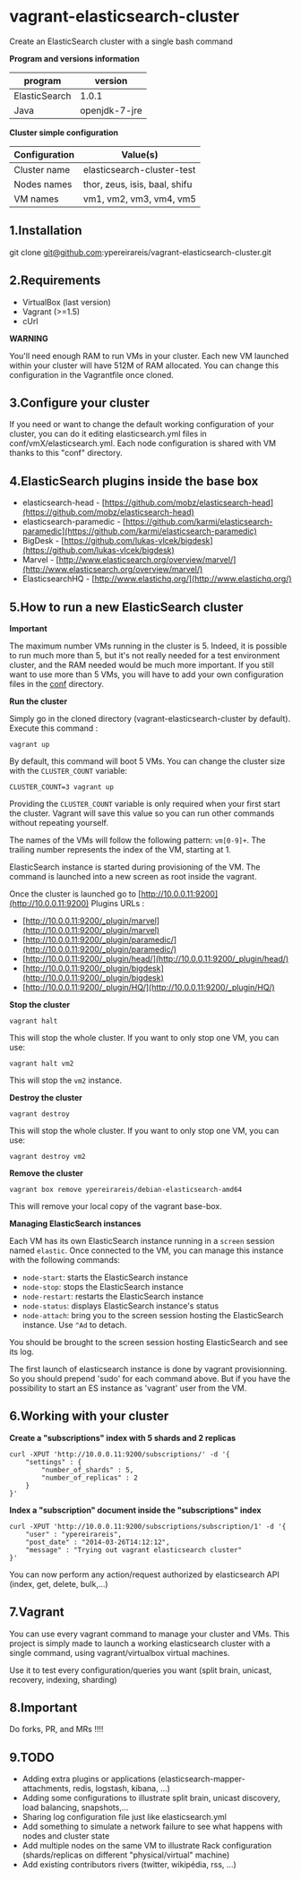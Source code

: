 vagrant-elasticsearch-cluster
=============================

Create an ElasticSearch cluster with a single bash command

**Program and versions information**

| program         | version       |
| --------------- | ------------- |
| ElasticSearch   | 1.0.1         |
| Java            | openjdk-7-jre |


**Cluster simple configuration**

| Configuration      |  Value(s)                                            |
| ------------------ | ---------------------------------------------------- |
| Cluster name       | elasticsearch-cluster-test                           |
| Nodes names        | thor, zeus, isis, baal, shifu                        |
| VM names           | vm1, vm2, vm3, vm4, vm5                              |


1.Installation
--

git clone git@github.com:ypereirareis/vagrant-elasticsearch-cluster.git

2.Requirements
--

* VirtualBox (last version)
* Vagrant (>=1.5)
* cUrl


**WARNING**

You'll need enough RAM to run VMs in your cluster.
Each new VM launched within your cluster will have 512M of RAM allocated.
You can change this configuration in the Vagrantfile once cloned.

3.Configure your cluster
--

If you need or want to change the default working configuration of your cluster,
you can do it editing elasticsearch.yml files in conf/vmX/elasticsearch.yml.
Each node configuration is shared with VM thanks to this "conf" directory.

4.ElasticSearch plugins inside the base box
--

* elasticsearch-head - [https://github.com/mobz/elasticsearch-head](https://github.com/mobz/elasticsearch-head)
* elasticsearch-paramedic - [https://github.com/karmi/elasticsearch-paramedic](https://github.com/karmi/elasticsearch-paramedic)
* BigDesk - [https://github.com/lukas-vlcek/bigdesk](https://github.com/lukas-vlcek/bigdesk)
* Marvel - [http://www.elasticsearch.org/overview/marvel/](http://www.elasticsearch.org/overview/marvel/)
* ElasticsearchHQ - [http://www.elastichq.org/](http://www.elastichq.org/)

5.How to run a new ElasticSearch cluster
--

**Important**

The maximum number VMs running in the cluster is 5.
Indeed, it is possible to run much more than 5, but it's not really needed for a test environment cluster,
and the RAM needed would be much more important.
If you still want to use more than 5 VMs, you will have to add your own configuration files in the [conf](conf) directory.

**Run the cluster**

Simply go in the cloned directory (vagrant-elasticsearch-cluster by default).  
Execute this command :

```
vagrant up
```

By default, this command will boot 5 VMs. You can change the cluster size with the `CLUSTER_COUNT` variable:

```
CLUSTER_COUNT=3 vagrant up
```

Providing the `CLUSTER_COUNT` variable is only required when your first start the cluster. Vagrant will save this
value so you can run other commands without repeating yourself.

The names of the VMs will follow the following pattern: `vm[0-9]+`.
The trailing number represents the index of the VM, starting at 1.

ElasticSearch instance is started during provisioning of the VM.
The command is launched into a new screen as root inside the vagrant.

Once the cluster is launched go to [http://10.0.0.11:9200](http://10.0.0.11:9200)
Plugins URLs :

* [http://10.0.0.11:9200/_plugin/marvel](http://10.0.0.11:9200/_plugin/marvel)
* [http://10.0.0.11:9200/_plugin/paramedic/](http://10.0.0.11:9200/_plugin/paramedic/)
* [http://10.0.0.11:9200/_plugin/head/](http://10.0.0.11:9200/_plugin/head/)
* [http://10.0.0.11:9200/_plugin/bigdesk](http://10.0.0.11:9200/_plugin/bigdesk)
* [http://10.0.0.11:9200/_plugin/HQ/](http://10.0.0.11:9200/_plugin/HQ/)


**Stop the cluster**

```
vagrant halt
```

This will stop the whole cluster. If you want to only stop one VM, you can use:

```
vagrant halt vm2
```

This will stop the `vm2` instance.

**Destroy the cluster**

```
vagrant destroy
```

This will stop the whole cluster. If you want to only stop one VM, you can use:

```
vagrant destroy vm2
```

**Remove the cluster**

```
vagrant box remove ypereirareis/debian-elasticsearch-amd64
```

This will remove your local copy of the vagrant base-box.


**Managing ElasticSearch instances**

Each VM has its own ElasticSearch instance running in a `screen` session named `elastic`.
Once connected to the VM, you can manage this instance with the following commands:

* `node-start`: starts the ElasticSearch instance
* `node-stop`: stops the ElasticSearch instance
* `node-restart`: restarts the ElasticSearch instance
* `node-status`: displays ElasticSearch instance's status
* `node-attach`: bring you to the screen session hosting the ElasticSearch instance. Use `^Ad` to detach.

You should be brought to the screen session hosting ElasticSearch and see its log.

The first launch of elasticsearch instance is done by vagrant provisionning.
So you should prepend 'sudo' for each command above.
But if you have the possibility to start an ES instance as 'vagrant' user from the VM.

6.Working with your cluster
--

**Create a "subscriptions" index with 5 shards and 2 replicas**

```
curl -XPUT 'http://10.0.0.11:9200/subscriptions/' -d '{
    "settings" : {
        "number_of_shards" : 5,
        "number_of_replicas" : 2
    }
}'
```

**Index a "subscription" document inside the "subscriptions" index**

```
curl -XPUT 'http://10.0.0.11:9200/subscriptions/subscription/1' -d '{
    "user" : "ypereirareis",
    "post_date" : "2014-03-26T14:12:12",
    "message" : "Trying out vagrant elasticsearch cluster"
}'
```

You can now perform any action/request authorized by elasticsearch API (index, get, delete, bulk,...)

7.Vagrant
--

You can use every vagrant command to manage your cluster and VMs.
This project is simply made to launch a working elasticsearch cluster with a single command, using vagrant/virtualbox virtual machines.

Use it to test every configuration/queries you want (split brain, unicast, recovery, indexing, sharding)

8.Important
--

Do forks, PR, and MRs !!!!

9.TODO
--

* Adding extra plugins or applications (elasticsearch-mapper-attachments, redis, logstash, kibana, ...)
* Adding some configurations to illustrate split brain, unicast discovery, load balancing, snapshots,...
* Sharing log configuration file just like elasticsearch.yml
* Add something to simulate a network failure to see what happens with nodes and cluster state
* Add multiple nodes on the same VM to illustrate Rack configuration (shards/replicas on different "physical/virtual" machine)
* Add existing contributors rivers (twitter, wikipédia, rss, ...)
